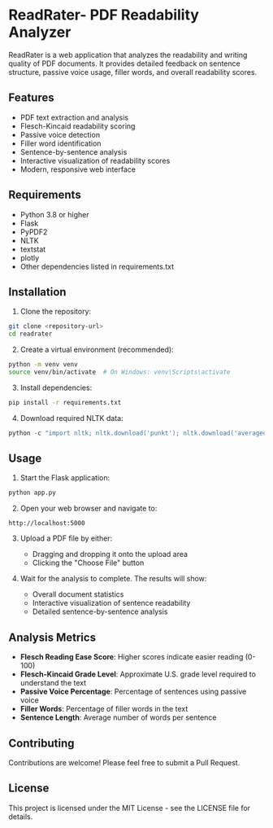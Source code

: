 # ReadRater- PDF Readability Analyzer

ReadRater is a web application that analyzes the readability and writing quality of PDF documents. It provides detailed feedback on sentence structure, passive voice usage, filler words, and overall readability scores.

## Features

- PDF text extraction and analysis
- Flesch-Kincaid readability scoring
- Passive voice detection
- Filler word identification
- Sentence-by-sentence analysis
- Interactive visualization of readability scores
- Modern, responsive web interface

## Requirements

- Python 3.8 or higher
- Flask
- PyPDF2
- NLTK
- textstat
- plotly
- Other dependencies listed in requirements.txt

## Installation

1. Clone the repository:
```bash
git clone <repository-url>
cd readrater
```

2. Create a virtual environment (recommended):
```bash
python -m venv venv
source venv/bin/activate  # On Windows: venv\Scripts\activate
```

3. Install dependencies:
```bash
pip install -r requirements.txt
```

4. Download required NLTK data:
```python
python -c "import nltk; nltk.download('punkt'); nltk.download('averaged_perceptron_tagger')"
```

## Usage

1. Start the Flask application:
```bash
python app.py
```

2. Open your web browser and navigate to:
```
http://localhost:5000
```

3. Upload a PDF file by either:
   - Dragging and dropping it onto the upload area
   - Clicking the "Choose File" button

4. Wait for the analysis to complete. The results will show:
   - Overall document statistics
   - Interactive visualization of sentence readability
   - Detailed sentence-by-sentence analysis

## Analysis Metrics

- **Flesch Reading Ease Score**: Higher scores indicate easier reading (0-100)
- **Flesch-Kincaid Grade Level**: Approximate U.S. grade level required to understand the text
- **Passive Voice Percentage**: Percentage of sentences using passive voice
- **Filler Words**: Percentage of filler words in the text
- **Sentence Length**: Average number of words per sentence

## Contributing

Contributions are welcome! Please feel free to submit a Pull Request.

## License

This project is licensed under the MIT License - see the LICENSE file for details. 
